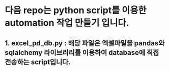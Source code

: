 # 다음 repo는 python script를 이용한 automation 작업 만들기 입니다.

## 1. excel_pd_db.py : 해당 파일은 엑셀파일을 pandas와 sqlalchemy 라이브러리를 이용하여 database에 직접 전송하는 script입니다.